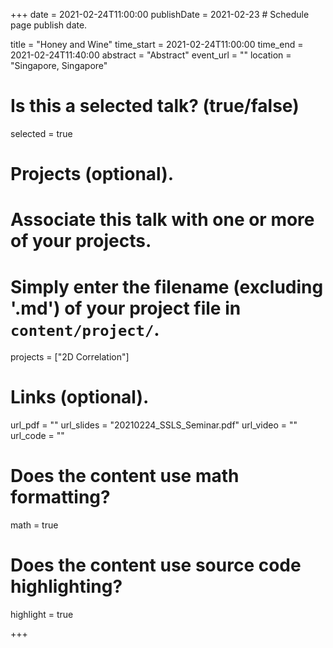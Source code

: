 +++
date = 2021-02-24T11:00:00 
publishDate = 2021-02-23 # Schedule page publish date.

title = "Honey and Wine"
time_start = 2021-02-24T11:00:00
time_end = 2021-02-24T11:40:00
abstract = "Abstract"
event_url = ""
location = "Singapore, Singapore"

# Is this a selected talk? (true/false)
selected = true



# Projects (optional).
#   Associate this talk with one or more of your projects.
#   Simply enter the filename (excluding '.md') of your project file in `content/project/`.
projects = ["2D Correlation"]

# Links (optional).
url_pdf = ""
url_slides = "20210224_SSLS_Seminar.pdf"
url_video = ""
url_code = ""

# Does the content use math formatting?
math = true

# Does the content use source code highlighting?
highlight = true

+++

